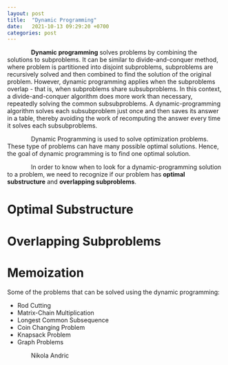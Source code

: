 ```yaml
---
layout: post
title:  "Dynamic Programming"
date:   2021-10-13 09:29:20 +0700
categories: post
---
```


&nbsp;&nbsp;&nbsp;&nbsp;&nbsp;&nbsp;&nbsp;&nbsp;&nbsp;&nbsp;&nbsp;&nbsp;&nbsp;
**Dynamic programming** solves problems by combining the solutions to subproblems. It can be
similar to divide-and-conquer method, where problem is partitioned into disjoint subproblems,
subproblems are recursively solved and then combined to find the solution of the original problem.
However, dynamic programming applies when the subproblems overlap - that is, when
subproblems share subsubproblems. In this context, a divide-and-conquer algorithm does more
work than necessary, repeatedly solving the common subsubproblems. A dynamic-programming
algorithm solves each subsubproblem just once and then saves its answer in a table, thereby
avoiding the work of recomputing the answer every time it solves each subsubproblems.

&nbsp;&nbsp;&nbsp;&nbsp;&nbsp;&nbsp;&nbsp;&nbsp;&nbsp;&nbsp;&nbsp;&nbsp;&nbsp;
Dynamic Programming is used to solve optimization problems. These type of problems can have many possible optimal solutions. Hence, the goal of dynamic programming is to find one optimal solution. 


&nbsp;&nbsp;&nbsp;&nbsp;&nbsp;&nbsp;&nbsp;&nbsp;&nbsp;&nbsp;&nbsp;&nbsp;&nbsp;
In order to know when to look for a dynamic-programming solution to a problem, we need to recognize if our problem has **optimal substructure** and **overlapping subproblems**. 

# Optimal Substructure

# Overlapping Subproblems

# Memoization

Some of the problems that can be solved using the dynamic programming:
  - Rod Cutting
  - Matrix-Chain Multiplication
  - Longest Common Subsequence
  - Coin Changing Problem
  - Knapsack Problem
  - Graph Problems


&nbsp;&nbsp;&nbsp;&nbsp;&nbsp;&nbsp;&nbsp;&nbsp;&nbsp;&nbsp;&nbsp;&nbsp;&nbsp;
Nikola Andric
